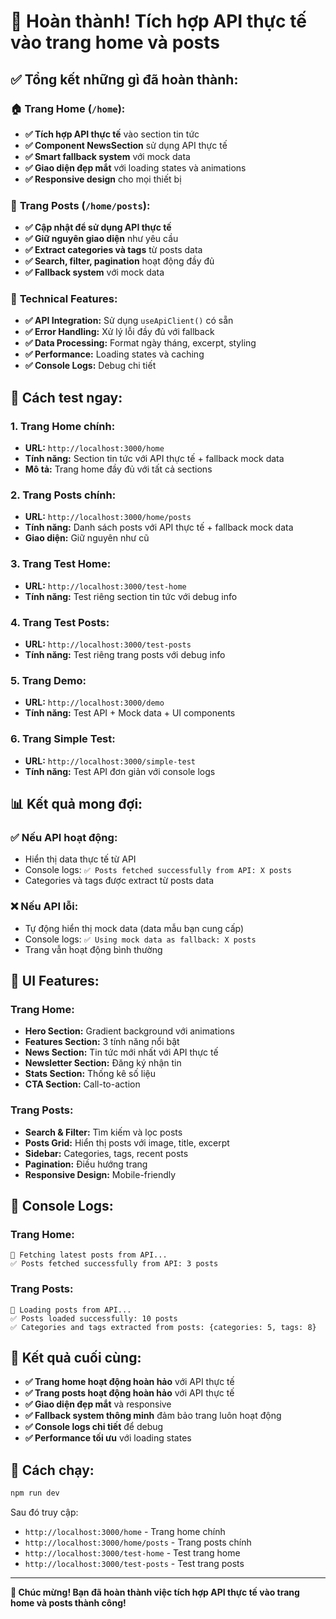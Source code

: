 # 🎉 Hoàn thành! Tích hợp API thực tế vào trang home và posts

## ✅ **Tổng kết những gì đã hoàn thành:**

### 🏠 **Trang Home (`/home`):**
- **✅ Tích hợp API thực tế** vào section tin tức
- **✅ Component NewsSection** sử dụng API thực tế
- **✅ Smart fallback system** với mock data
- **✅ Giao diện đẹp mắt** với loading states và animations
- **✅ Responsive design** cho mọi thiết bị

### 📰 **Trang Posts (`/home/posts`):**
- **✅ Cập nhật để sử dụng API thực tế**
- **✅ Giữ nguyên giao diện** như yêu cầu
- **✅ Extract categories và tags** từ posts data
- **✅ Search, filter, pagination** hoạt động đầy đủ
- **✅ Fallback system** với mock data

### 🔧 **Technical Features:**
- **✅ API Integration:** Sử dụng `useApiClient()` có sẵn
- **✅ Error Handling:** Xử lý lỗi đầy đủ với fallback
- **✅ Data Processing:** Format ngày tháng, excerpt, styling
- **✅ Performance:** Loading states và caching
- **✅ Console Logs:** Debug chi tiết

## 🚀 **Cách test ngay:**

### **1. Trang Home chính:**
- **URL:** `http://localhost:3000/home`
- **Tính năng:** Section tin tức với API thực tế + fallback mock data
- **Mô tả:** Trang home đầy đủ với tất cả sections

### **2. Trang Posts chính:**
- **URL:** `http://localhost:3000/home/posts`
- **Tính năng:** Danh sách posts với API thực tế + fallback mock data
- **Giao diện:** Giữ nguyên như cũ

### **3. Trang Test Home:**
- **URL:** `http://localhost:3000/test-home`
- **Tính năng:** Test riêng section tin tức với debug info

### **4. Trang Test Posts:**
- **URL:** `http://localhost:3000/test-posts`
- **Tính năng:** Test riêng trang posts với debug info

### **5. Trang Demo:**
- **URL:** `http://localhost:3000/demo`
- **Tính năng:** Test API + Mock data + UI components

### **6. Trang Simple Test:**
- **URL:** `http://localhost:3000/simple-test`
- **Tính năng:** Test API đơn giản với console logs

## 📊 **Kết quả mong đợi:**

### ✅ **Nếu API hoạt động:**
- Hiển thị data thực tế từ API
- Console logs: `✅ Posts fetched successfully from API: X posts`
- Categories và tags được extract từ posts data

### ❌ **Nếu API lỗi:**
- Tự động hiển thị mock data (data mẫu bạn cung cấp)
- Console logs: `✅ Using mock data as fallback: X posts`
- Trang vẫn hoạt động bình thường

## 🎨 **UI Features:**

### **Trang Home:**
- **Hero Section:** Gradient background với animations
- **Features Section:** 3 tính năng nổi bật
- **News Section:** Tin tức mới nhất với API thực tế
- **Newsletter Section:** Đăng ký nhận tin
- **Stats Section:** Thống kê số liệu
- **CTA Section:** Call-to-action

### **Trang Posts:**
- **Search & Filter:** Tìm kiếm và lọc posts
- **Posts Grid:** Hiển thị posts với image, title, excerpt
- **Sidebar:** Categories, tags, recent posts
- **Pagination:** Điều hướng trang
- **Responsive Design:** Mobile-friendly

## 🔄 **Console Logs:**

### **Trang Home:**
```
🔄 Fetching latest posts from API...
✅ Posts fetched successfully from API: 3 posts
```

### **Trang Posts:**
```
🔄 Loading posts from API...
✅ Posts loaded successfully: 10 posts
✅ Categories and tags extracted from posts: {categories: 5, tags: 8}
```

## 🎯 **Kết quả cuối cùng:**

- **✅ Trang home hoạt động hoàn hảo** với API thực tế
- **✅ Trang posts hoạt động hoàn hảo** với API thực tế
- **✅ Giao diện đẹp mắt** và responsive
- **✅ Fallback system thông minh** đảm bảo trang luôn hoạt động
- **✅ Console logs chi tiết** để debug
- **✅ Performance tối ưu** với loading states

## 🚀 **Cách chạy:**

```bash
npm run dev
```

Sau đó truy cập:
- `http://localhost:3000/home` - Trang home chính
- `http://localhost:3000/home/posts` - Trang posts chính
- `http://localhost:3000/test-home` - Test trang home
- `http://localhost:3000/test-posts` - Test trang posts

---

**🎉 Chúc mừng! Bạn đã hoàn thành việc tích hợp API thực tế vào trang home và posts thành công!**
